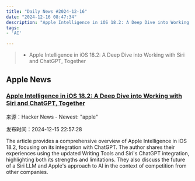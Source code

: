 ```yaml
---
title: "Daily News #2024-12-16"
date: "2024-12-16 08:47:34"
description: "Apple Intelligence in iOS 18.2: A Deep Dive into Working with Siri and ChatGPT, Together"
tags: 
- 'AI'

---
```


> - Apple Intelligence in iOS 18.2: A Deep Dive into Working with Siri and ChatGPT, Together

## Apple News

### [Apple Intelligence in iOS 18.2: A Deep Dive into Working with Siri and ChatGPT, Together](https://www.macstories.net/stories/apple-intelligence-and-chatgpt-in-18-2/)

来源：Hacker News - Newest: "apple"

发布时间：2024-12-15 22:57:28

The article provides a comprehensive overview of Apple Intelligence in iOS 18.2, focusing on its integration with ChatGPT. The author shares their experiences using the updated Writing Tools and Siri's ChatGPT integration, highlighting both its strengths and limitations. They also discuss the future of a Siri LLM and Apple's approach to AI in the context of competition from other companies.
